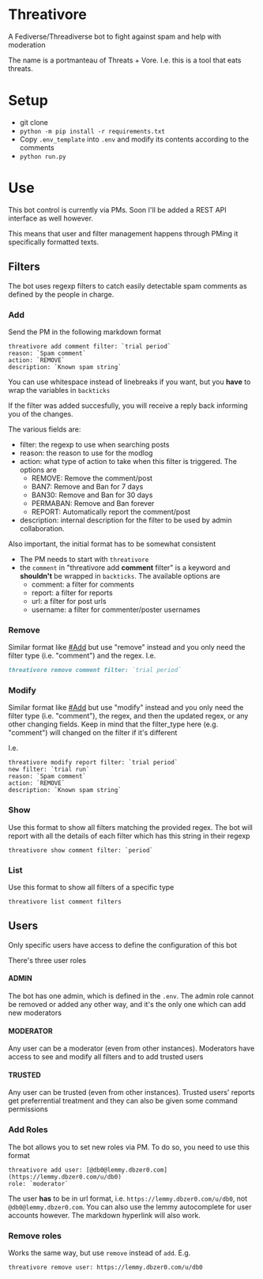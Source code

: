 # Threativore

A Fediverse/Threadiverse bot to fight against spam and help with moderation

The name is a portmanteau of Threats + Vore. I.e. this is a tool that eats threats.

# Setup

* git clone
* `python -m pip install -r requirements.txt`
* Copy `.env_template` into `.env` and modify its contents according to the comments
* `python run.py`

# Use

This bot control is currently via PMs. Soon I'll be added a REST API interface as well however.

This means that user and filter management happens through PMing it specifically formatted texts.

## Filters

The bot uses regexp filters to catch easily detectable spam comments as defined by the people in charge.

### Add

Send the PM in the following markdown format

```
threativore add comment filter: `trial period`
reason: `Spam comment`
action: `REMOVE`
description: `Known spam string`
```

You can use whitespace instead of linebreaks if you want, but you **have** to wrap the variables in `backticks`

If the filter was added succesfully, you will receive a reply back informing you of the changes.

The various fields are:

* filter: the regexp to use when searching posts
* reason: the reason to use for the modlog
* action: what type of action to take when this filter is triggered. The options are
   * REMOVE: Remove the comment/post
   * BAN7: Remove and Ban for 7 days
   * BAN30: Remove and Ban for 30 days
   * PERMABAN: Remove and Ban forever
   * REPORT: Automatically report the comment/post
* description: internal description for the filter to be used by admin collaboration.

Also important, the initial format has to be somewhat consistent
* The PM needs to start with `threativore`
* the `comment` in "threativore add **comment** filter" is a keyword and **shouldn't** be wrapped in `backticks`. The available options are
   * comment: a filter for comments
   * report: a filter for reports
   * url: a filter for post urls
   * username: a filter for commenter/poster usernames

### Remove

Similar format like [#Add](#add) but use "remove" instead and you only need the filter type (i.e. "comment") and the regex. I.e.

```markdown
threativore remove comment filter: `trial period`
```
### Modify

Similar format like [#Add](#add) but use "modify" instead and you only need the filter type (i.e. "comment"), the regex, and then the updated regex, or any other changing fields. Keep in mind that the filter_type here (e.g. "comment") will changed on the filter if it's different

 I.e.


```
threativore modify report filter: `trial period`
new filter: `trial run`
reason: `Spam comment`
action: `REMOVE`
description: `Known spam string`
```

### Show

Use this format to show all filters matching the provided regex. The bot will report with all the details of each filter which has this string in their regexp

```
threativore show comment filter: `period`
```

### List

Use this format to show all filters of a specific type

```
threativore list comment filters
```

## Users

Only specific users have access to define the configuration of this bot

There's three user roles

#### ADMIN

The bot has one admin, which is defined in the `.env`. The admin role cannot be removed or added any other way, and it's the only one which can add new moderators

#### MODERATOR

Any user can be a moderator (even from other instances). Moderators have access to see and modify all filters and to add trusted users

#### TRUSTED

Any user can be trusted (even from other instances). Trusted users' reports get preferrential treatment and they can also be given some command permissions

### Add Roles

The bot allows you to set new roles via PM. To do so, you need to use this format

```
threativore add user: [@db0@lemmy.dbzer0.com](https://lemmy.dbzer0.com/u/db0)
role: `moderator`
```

The user **has** to be in url format, i.e. `https://lemmy.dbzer0.com/u/db0`, not `@db0@lemmy.dbzer0.com`. You can also use the lemmy autocomplete for user accounts however. The markdown hyperlink will also work.

### Remove roles

Works the same way, but use `remove` instead of `add`. E.g.

```
threativore remove user: https://lemmy.dbzer0.com/u/db0
```
